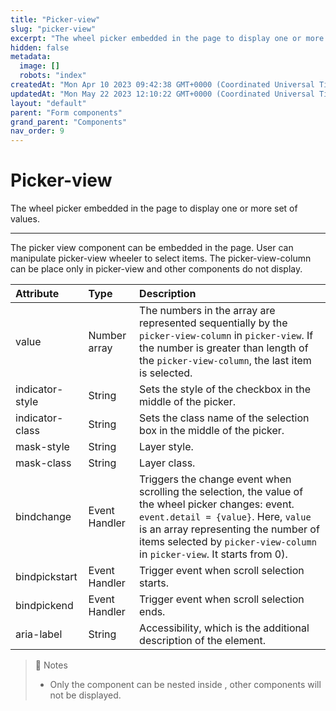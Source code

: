```yaml
---
title: "Picker-view"
slug: "picker-view"
excerpt: "The wheel picker embedded in the page to display one or more set of values."
hidden: false
metadata: 
  image: []
  robots: "index"
createdAt: "Mon Apr 10 2023 09:42:38 GMT+0000 (Coordinated Universal Time)"
updatedAt: "Mon May 22 2023 12:10:22 GMT+0000 (Coordinated Universal Time)"
layout: "default"
parent: "Form components"
grand_parent: "Components"
nav_order: 9
---
```

# Picker-view 
The wheel picker embedded in the page to display one or more set of values.
*** 
The picker view component can be embedded in the page. User can manipulate picker-view wheeler to select items. The picker-view-column can be place only in picker-view and other components do not display. 

| Attribute       | Type          | Description                                                                                                                                                                                                                                                      |
| :-------------- | :------------ | :--------------------------------------------------------------------------------------------------------------------------------------------------------------------------------------------------------------------------------------------------------------- |
| value           | Number array  | The numbers in the array are represented sequentially by the `picker-view-column` in `picker-view`. If the number is greater than length of the `picker-view-column`, the last item is selected.                                                                 |
| indicator-style | String        | Sets the style of the checkbox in the middle of the picker.                                                                                                                                                                                                      |
| indicator-class | String        | Sets the class name of the selection box in the middle of the picker.                                                                                                                                                                                            |
| mask-style      | String        | Layer style.                                                                                                                                                                                                                                                     |
| mask-class      | String        | Layer class.                                                                                                                                                                                                                                                     |
| bindchange      | Event Handler | Triggers the change event when scrolling the selection, the value of the wheel picker changes: event. `event.detail = {value}`. Here, `value` is an array representing the number of items selected by `picker-view-column` in `picker-view`. It starts from 0). |
| bindpickstart   | Event Handler | Trigger event when scroll selection starts.                                                                                                                                                                                                                      |
| bindpickend     | Event Handler | Trigger event when scroll selection ends.                                                                                                                                                                                                                        |
| aria-label      | String        | Accessibility, which is the additional description of the element.                                                                                                                                                                                               |

> 📘 Notes
> 
> - Only the <picker-view-column> component can be nested inside <picker-view>, other components will not be displayed.
